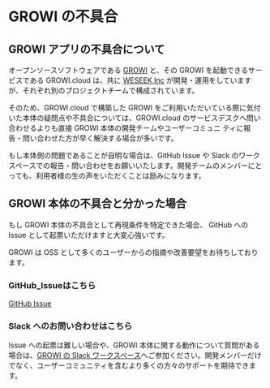 # GROWI の不具合

## GROWI アプリの不具合について

オープンソースソフトウェアである [GROWI](https://growi.org) と、その GROWI を起動できるサービスである GROWI.cloud は、共に [WESEEK,Inc](https://weseek.co.jp) が開発・運用をしていますが、それぞれ別のプロジェクトチームで構成されています。

<!-- textlint-disable weseek/no-doubled-joshi -->
そのため、GROWI.cloud で構築した GROWI をご利用いただいている際に気付いた本体の疑問点や不具合については、GROWI.cloud のサービスデスクへ問い合わせるよりも直接 GROWI 本体の開発チームやユーザーコミュニ
ティに報告・問い合わせた方が早く解決する場合が多いです。  
<!-- textlint-enable weseek/no-doubled-joshi -->

もし本体側の問題であることが自明な場合は、GitHub Issue や Slack のワークスペースでの報告・問い合わせをお願いいたします。開発チームのメンバーにとっても、利用者様の生の声をいただくことは励みになります。  

## GROWI 本体の不具合と分かった場合

もし GROWI 本体の不具合として再現条件を特定できた場合、 GitHub への Issue として起票いただけますと大変心強いです。  

GROWI は OSS として多くのユーザーからの指摘や改善要望をお待ちしております。  

### GitHub_Issueはこちら

[GitHub Issue](https://github.com/weseek/growi/issues)  

### Slack へのお問い合わせはこちら

Issue への起票は難しい場合や、GROWI 本体に関する動作について質問がある場合は、[GROWI の Slack ワークスペース](https://communityinviter.com/apps/wsgrowi/invite)へご参加ください。開発メンバーだけでなく、ユーザーコミュニティを含むより多くの方々のサポートを期待できます。
